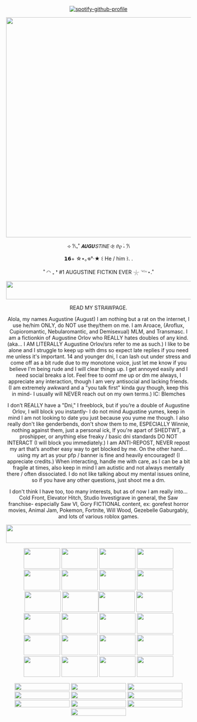 <div align="center">
  
[![spotify-github-profile](https://spotify-github-profile.kittinanx.com/api/view?uid=z3r9frkfhicg6k9gpgdk726tg&cover_image=true&theme=novatorem&show_offline=false&background_color=121212&interchange=false&bar_color=53b14f&bar_color_cover=true)](https://github.com/kittinan/spotify-github-profile)

<img width="575" height="600" src="https://files.catbox.moe/6t019h.png">

⟢ 𐙚₊˚ 𝘼𝙐𝙂𝙐𝘚𝘛𝘐𝘕𝘌 ⚣ 𝜗𝜚 ࣪˖ ִ𐙚

𝟭𝟲+ ☆⋆｡𖦹°‧★ ꒰ He / him ꒱. .

˚ ◠ ₊ ❜ #1 AUGUSTINE FICTKIN EVER 𓇼 𓆝⋆.˚
  
  <img width="900" height="50" src="https://64.media.tumblr.com/c70f686f0b27b83aa11e98456a8d33c5/1a7499e8ed08e8b1-4a/s1280x1920/4dbd24a66678b2dcc55719f86a591ed628384dde.pnj">
  
READ MY STRAWPAGE. 

Alola, my names Augustine (August) I am nothing but a rat on the internet, I use he/him ONLY, do NOT use they/them on me. I am Aroace, (Aroflux, Cupioromantic, Nebularomantic, and Demisexual) MLM, and Transmasc. I am a fictionkin of Augustine Orlov who REALLY hates doubles of any kind. (aka... I AM LITERALLY Augustine Orlov/srs refer to me as such.) I like to be alone and I struggle to keep up with dms so expect late replies if you need me unless it's important. 14 and younger dni, I can lash out under stress and come off as a bit rude due to my monotone voice, just let me know if you believe I'm being rude and I will clear things up. I get annoyed easily and I need social breaks a lot. Feel free to oomf me up or dm me always, I appreciate any interaction, though I am very antisocial and lacking friends. (I am extremely awkward and a "you talk first" kinda guy though, keep this in mind- I usually will NEVER reach out on my own terms.)  IC: Blemches

I don’t REALLY have a "Dni," I freeblock, but if you’re a double of Augustine Orlov, I will block you instantly- I do not mind Augustine yumes, keep in mind I am not looking to date you just because you yume me though. I also really don't like genderbends, don't show them to me, ESPECIALLY Winnie, nothing against them, just a personal ick, If you're apart of SHEDTWT, a proshipper, or anything else freaky  / basic dni standards DO NOT INTERACT (I will block you immediately.) I am ANTI-REPOST, NEVER repost my art that’s another easy way to get blocked by me. On the other hand... using my art as your pfp / banner is fine and heavily encouraged! (I appreciate credits.) When interacting, handle me with care, as I can be a bit fragile at times, also keep in mind I am autistic and not always mentally there / often dissociated. I do not like talking about my mental issues online, so if you have any other questions, just shoot me a dm. 
  
 I don't think I have too, too many interests, but as of now I am really into... Cold Front, Elevator Hitch, Studio Investigrave in general, the Saw franchise- especially Saw VI, Gory FICTIONAL content, ex: gorefest horror movies, Animal Jam, Pokemon, Fortnite, Will Wood, Gezebelle Gaburgably, and lots of various roblox games.
 
  <img width="900" height="50" src="https://64.media.tumblr.com/c70f686f0b27b83aa11e98456a8d33c5/1a7499e8ed08e8b1-4a/s1280x1920/4dbd24a66678b2dcc55719f86a591ed628384dde.pnj">
    
<img width="99" height="56" src="https://files.catbox.moe/ywf54q.png"> <img width="99" height="56" src="https://files.catbox.moe/t88842.png"> <img width="99" height="56" src="https://files.catbox.moe/k2frcy.jpg"> <img width="99" height="56" src="https://adriansblinkiecollection.neocities.org/stamps/e81.png"> <img width="99" height="56" src="https://adriansblinkiecollection.neocities.org/stamps/d41.gif"> <img width="99" height="56" src="https://64.media.tumblr.com/d3e9da4bf128a30c83f73dceaabd54e6/3c74d06b377fdc9b-9b/s100x200/52a8c91de884d9195a9b3024f5c9ba0c5cd0f9b9.gifv"> <img width="99" height="56" src="https://adriansblinkiecollection.neocities.org/stamps/e72.gif"> <img width="99" height="56" src="https://64.media.tumblr.com/c065e352d7c8243e6eeb958b4aaf581f/0bd78036aee0e21f-3b/s250x400/18525e6e38d497aa4afcba34ab5743034e8e8772.pnj">
<img width="99" height="56" src="https://files.catbox.moe/ofl7j4.png"> <img width="99" height="56" src="https://files.catbox.moe/yycwql.png"><img width="99" height="56" src="https://files.catbox.moe/5epctj.png"> <img width="99" height="56" src="https://files.catbox.moe/s8s3jh.png"> <img width="99" height="56" src="https://adriansblinkiecollection.neocities.org/stamps/d53.png"> <img width="99" height="56" src="https://64.media.tumblr.com/43deb95ee0a117ae092ead74bab30178/2cd9aa4fd4a4f3ce-4e/s100x200/2c16ee7f89179e06861ca66379c9cfacce2d3285.pnj"> <img width="99" height="56" src="https://files.catbox.moe/bq9fdf.gif"> <img width="99" height="56" src="https://adriansblinkiecollection.neocities.org/stamps/a52.png"> <img width="99" height="56" src="https://64.media.tumblr.com/074fe9304d0d4eab667439d6a71c6626/ae12f59c5b81d0e4-d4/s100x200/4b1a1a58acc5624da5254ca890c8013f4456defe.pnj"> <img width="99" height="56" src="https://64.media.tumblr.com/da07e55f3480b43bb082c49f175698b2/1c3790c25c6b5393-df/s100x200/5d74b3bafbc7cc6a3d2c4c3a9b113be26c7a6358.pnj"> <img width="99" height="56" src="https://64.media.tumblr.com/1f2c5f2382fbe21ef7bf4d04a68250c2/8574ac30b86e31bd-f1/s100x200/67a1ed42f850493804976edc18324b5625701758.pnj"> <img width="99" height="56" src="https://64.media.tumblr.com/2fc10f04885fb5c75198554d7965f754/33482cf83af8f0c3-61/s100x200/b75c346ada5920a53967174d88194ea5ccfd425a.pnj"> <img width="99" height="56" src="https://64.media.tumblr.com/a0f771bacba0c84f88c6143049200114/e1bd423b1425f262-d9/s100x200/431e53bc662324aa15de0caf0bb2323c73f89b82.pnj"> <img width="99" height="56" src="https://64.media.tumblr.com/a8004500e4c2b15090014d036f86e2be/c167d9cc7e634732-42/s250x400/32b52d61843516569394ec84a79864ecaeca7e43.gifv"> <img width="99" height="56" src="https://64.media.tumblr.com/fe47a05eb46051ba8fa809e1446d4068/530740847f7bcfc8-24/s100x200/e9cf5ea762bf3a8ef70e8e3824b59d0aaaa3b294.gifv"> <img width="99" height="56" src="https://64.media.tumblr.com/dda7150b9f485c678e8f7fd435025db3/54c7ecb7b166b31a-5d/s100x200/41393785318a1c76a8742c2ced34468a31415e1e.gifv"> 


 <img width="150" height=" 20" src="https://adriansblinkiecollection.neocities.org/e65.gif"> <img width="150" height=" 20" src="https://adriansblinkiecollection.neocities.org/e48.gif"> <img width="150" height=" 20" src="https://adriansblinkiecollection.neocities.org/y45.gif"> <img width="150" height=" 20" src="https://64.media.tumblr.com/0ebba78e449e15cb7c3996e5b2707b68/b3ceca1915ddb67d-9d/s250x400/97c225a5ddd76cbabe860ba9ad71d44951806cf0.gifv"> <img width="150" height=" 20" src="https://adriansblinkiecollection.neocities.org/k17.gif"> <img width="150" height=" 20" src="https://64.media.tumblr.com/9164862d58b9c916659cb9f979dcc032/1c3790c25c6b5393-b3/s400x600/75f995e966b7da1f7bb147c6f4de9d19702a4dcb.gifv"> <img width="150" height=" 20" src="https://adriansblinkiecollection.neocities.org/43.gif"> <img width="150" height=" 20" src="https://adriansblinkiecollection.neocities.org/m8.gif"> <img width="150" height=" 20" src="https://adriansblinkiecollection.neocities.org/k13.gif"> <img width="150" height=" 20" src="https://adriansblinkiecollection.neocities.org/x9.gif">
</div>
